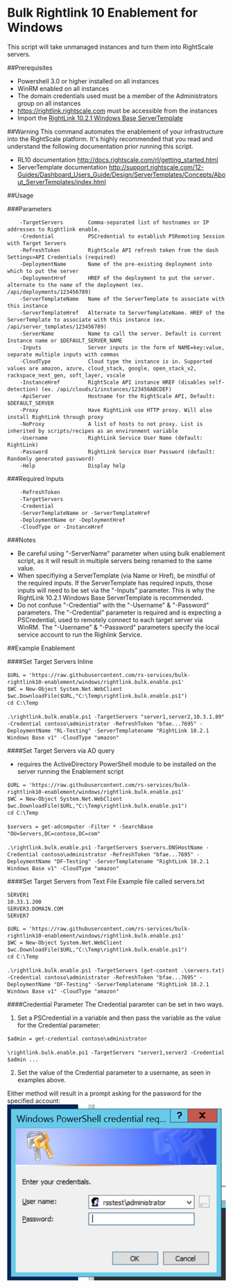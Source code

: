 # Bulk Rightlink 10 Enablement for Windows
This script will take unmanaged instances and turn them into RightScale servers.

##Prerequisites
- Powershell 3.0 or higher installed on all instances
- WinRM enabled on all instances
- The domain credentials used must be a member of the Administrators group on all instances
- https://rightlink.rightscale.com must be accessible from the instances
- Import the [RightLink 10.2.1 Windows Base ServerTemplate](https://my.rightscale.com/library/server_templates/RightLink-10-2-1-Windows-Base/lineage/55964)

##Warning
This command automates the enablement of your infrastructure into the RightScale platform.
It's highly recommended that you read and understand the following documentation prior running this script.
- RL10 documentation
http://docs.rightscale.com/rl/getting_started.html
- ServerTemplate documentation
http://support.rightscale.com/12-Guides/Dashboard_Users_Guide/Design/ServerTemplates/Concepts/About_ServerTemplates/index.html

##Usage

###Parameters
```
    -TargetServers        Comma-separated list of hostnames or IP addresses to Rightlink enable.
    -Credential           PSCredential to establish PSRemoting Session with Target Servers
    -RefreshToken         RightScale API refresh token from the dash Settings>API Credentials (required)
    -DeploymentName       Name of the pre-existing deployment into which to put the server
    -DeploymentHref       HREF of the deployment to put the server. alternate to the name of the deployment (ex. /api/deployments/123456789)
    -ServerTemplateName   Name of the ServerTemplate to associate with this instance
    -ServerTemplateHref   Alternate to ServerTemplateName. HREF of the ServerTemplate to associate with this instance (ex. /api/server_templates/123456789)
    -ServerName           Name to call the server. Default is current Instance name or $DEFAULT_SERVER_NAME
    -Inputs               Server inputs in the form of NAME=key:value, separate multiple inputs with commas
    -CloudType            Cloud type the instance is in. Supported values are amazon, azure, cloud_stack, google, open_stack_v2, rackspace_next_gen, soft_layer, vscale
    -InstanceHref         RightScale API instance HREF (disables self-detection) (ex. /api/clouds/1/instances/123456ABCDEF)
    -ApiServer            Hostname for the RightScale API, Default: $DEFAULT_SERVER
    -Proxy                Have RightLink use HTTP proxy. Will also install RightLink through proxy
    -NoProxy              A list of hosts to not proxy. List is inherited by scripts/recipes as an environment variable
    -Username             RightLink Service User Name (default: RightLink)
    -Password             RightLink Service User Password (default: Randomly generated password)
    -Help                 Display help
```  

###Required Inputs
```
	-RefreshToken
	-TargetServers
	-Credential
	-ServerTemplateName or -ServerTemplateHref
	-DeploymentName or -DeploymentHref
    -CloudType or -InstanceHref
```  


###Notes
-	Be careful using "-ServerName" parameter when using bulk enablement script, as it will result in multiple servers being renamed to the same value.
-	When specifiying a ServerTemplate (via Name or Href), be mindful of the required inputs.  If the ServerTemplate has required inputs, those inputs will need to be set via the "-Inputs" parameter.  This is why the RightLink 10.2.1 Windows Base ServerTemplate is recommended.
-	Do not confuse "-Credential" with the "-Username" & "-Password" parameters.  The "-Credential" parameter is required and is expecting a PSCredential, used to remotely connect to each target server via WinRM.  The "-Username" & "-Password" parameters specify the local service account to run the Righlink Service.


##Example Enablement

####Set Target Servers Inline
```
$URL = 'https://raw.githubusercontent.com/rs-services/bulk-rightlink10-enablement/windows/rightlink.bulk.enable.ps1'
$WC = New-Object System.Net.WebClient
$wc.DownloadFile($URL,"C:\Temp\rightlink.bulk.enable.ps1")
cd C:\Temp

.\rightlink.bulk.enable.ps1 -TargetServers "server1,server2,10.3.1.89" -Credential contoso\administrator -RefreshToken "bfae...7695" -DeploymentName "RL-Testing" -ServerTemplatename "RightLink 10.2.1 Windows Base v1" -CloudType "amazon"
```

####Set Target Servers via AD query
-	requires the ActiveDirectory PowerShell module to be installed on the server running the Enablement script
```
$URL = 'https://raw.githubusercontent.com/rs-services/bulk-rightlink10-enablement/windows/rightlink.bulk.enable.ps1'
$WC = New-Object System.Net.WebClient
$wc.DownloadFile($URL,"C:\Temp\rightlink.bulk.enable.ps1")
cd C:\Temp

$servers = get-adcomputer -Filter * -SearchBase "OU=Servers,DC=contoso,DC=com"

.\rightlink.bulk.enable.ps1 -TargetServers $servers.DNSHostName -Credential contoso\administrator -RefreshToken "bfae...7695" -DeploymentName "DF-Testing" -ServerTemplatename "RightLink 10.2.1 Windows Base v1" -CloudType "amazon"
```

####Set Target Servers from Text File
Example file called servers.txt

```
SERVER1
10.33.1.200
SERVER3.DOMAIN.COM
SERVER7
```

```
$URL = 'https://raw.githubusercontent.com/rs-services/bulk-rightlink10-enablement/windows/rightlink.bulk.enable.ps1'
$WC = New-Object System.Net.WebClient
$wc.DownloadFile($URL,"C:\Temp\rightlink.bulk.enable.ps1")
cd C:\Temp

.\rightlink.bulk.enable.ps1 -TargetServers (get-content .\servers.txt) -Credential contoso\administrator -RefreshToken "bfae...7695" -DeploymentName "DF-Testing" -ServerTemplatename "RightLink 10.2.1 Windows Base v1" -CloudType "amazon"
```

####Credential Parameter
The Credential paramter can be set in two ways.

1)	Set a PSCredential in a variable and then pass the variable as the value for the Credential parameter:
```
$admin = get-credential contoso\administrator

\rightlink.bulk.enable.ps1 -TargetServers "server1,server2 -Credential $admin ...
```
2)	Set the value of the Credential parameter to a username, as seen in examples above.

Either method will result in a prompt asking for the password for the specified account:
![Alt text](/../Windows/cred_prompt.png?raw=true "Credential Prompt Example")
